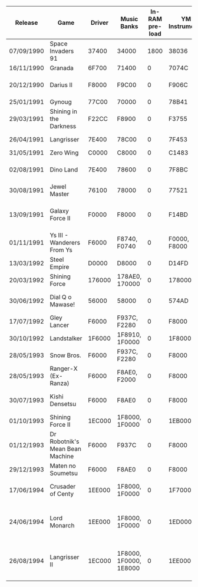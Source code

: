 

| Release    | Game                            | Driver | Music Banks            | In-RAM pre-load | YM Instruments  | SSG-EG | Sample Table | Multi-bank | Sample Banks                           |
| ---------- | ------------------------------- | ------ | ---------------------- | --------------- | --------------- | ------ | ------------ | ---------- | -------------------------------------- |
| 07/09/1990 | Space Invaders 91               | 37400  | 34000                  | 1800            | 38036           | false  | 38A50        | false      | 38000                                  |
| 16/11/1990 | Granada                         | 6F700  | 71400                  | 0               | 7074C           | false  | 70C47        | true       | 78000                                  |
| 20/12/1990 | Darius II                       | F8000  | F9C00                  | 0               | F906C           | false  | F9503        | true       | E0000, E8000, F0000                    |
| 25/01/1991 | Gynoug                          | 77C00  | 70000                  | 0               | 78B41           | false  | 793E2        | true       | 78000                                  |
| 29/03/1991 | Shining in the Darkness         | F22CC  | F8900                  | 0               | F3755           | true   | F36ED        | true       | F0000                                  |
| 26/04/1991 | Langrisser                      | 7E400  | 78C00                  | 0               | 7F453           | false  | 7FF7D        | true       | 70000, 78000                           |
| 31/05/1991 | Zero Wing                       | C0000  | C8000                  | 0               | C1483           | true   | C1433        | true       | C0000                                  |
| 02/08/1991 | Dino Land                       | 7E400  | 78600                  | 0               | 7F8BC           | true   | 7F7EC        | true       | 68000, 70000, 78000                    |
| 30/08/1991 | Jewel Master                    | 76100  | 78000                  | 0               | 77521           | true   | 7732D        | true       | 70000                                  |
| 13/09/1991 | Galaxy Force II                 | F0000  | F8000                  | 0               | F14BD           | true   | F1425        | true       | E0000, E8000, F0000, F8000             |
| 01/11/1991 | Ys III - Wanderers From Ys      | F6000  | F8740, F0740           | 0               | F0000, F8000    | true   | F7474        | true       | E8000                                  |
| 13/03/1992 | Steel Empire                    | D0000  | D8000                  | 0               | D14FD           | true   | D1425        | true       | E0000                                  |
| 20/03/1992 | Shining Force                   | 176000 | 178AE0, 170000         | 0               | 178000          | true   | 1774B4       | true       | 168000                                 |
| 30/06/1992 | Dial Q o Mawase!                | 56000  | 58000                  | 0               | 574AD           | true   | 57425        | true       | 40000, 48000, 50000                    |
| 17/07/1992 | Gley Lancer                     | F6000  | F937C, F2280           | 0               | F8000           | true   | F74E4        | true       | E8000                                  |
| 30/10/1992 | Landstalker                     | 1F6000 | 1F8910, 1F0000         | 0               | 1F8000          | true   | 1F74D4       | true       | 1E0000, 1E8000                         |
| 28/05/1993 | Snow Bros.                      | F6000  | F937C, F2280           | 0               | F8000           | true   | F74E4        | true       | E8000                                  |
| 28/05/1993 | Ranger-X (Ex-Ranza)             | F6000  | F8AE0, F2000           | 0               | F8000           | true   | F74A4        | true       | E8000, F0000                           |
| 30/07/1993 | Kishi Densetsu                  | F6000  | F8AE0                  | 0               | F8000           | true   | F7494        | true       | E0000, E8000, F0000                    |
| 01/10/1993 | Shining Force II                | 1EC000 | 1F8000, 1F0000         | 0               | 1EB000          | true   | 1ED535       | true       | 1E0000, 1E8000                         |
| 01/12/1993 | Dr Robotnik's Mean Bean Machine | F6000  | F937C                  | 0               | F8000           | true   | F74E4        | true       | B0000, E8000                           |
| 29/12/1993 | Maten no Soumetsu               | F6000  | F8AE0                  | 0               | F8000           | true   | F7494        | true       | E0000, E8000                           |
| 17/06/1994 | Crusader of Centy               | 1EE000 | 1F8000, 1F0000         | 0               | 1F7000          | true   | 1EF5BB       | true       | 1D8000, 1E0000, 1E8000                 |
| 24/06/1994 | Lord Monarch                    | 1EE000 | 1F8000, 1F0000         | 0               | 1ED000          | true   | 1EF5BE       | true       | 1C0000, 1C8000, 1D0000, 1D8000, 1E0000 |
| 26/08/1994 | Langrisser II                   | 1EC000 | 1F8000, 1F0000, 1E8000 | 0               | 1EE000          | true   | 1ED5BE       | true       | 1C0000, 1C8000, 1D0000, 1D8000, 1E0000 |
